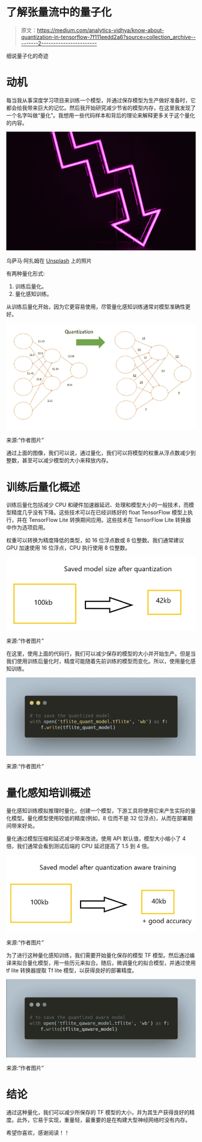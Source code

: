 # 了解张量流中的量子化

> 原文：<https://medium.com/analytics-vidhya/know-about-quantization-in-tensorflow-7f111eedd2a6?source=collection_archive---------2----------------------->

细说量子化的奇迹

# 动机

每当我从事深度学习项目来训练一个模型，并通过保存模型为生产做好准备时，它都会给我带来巨大的记忆。然后我开始研究减少节省的模型内存，在这里我发现了一个名字叫做“量化”。我想用一些代码样本和背后的理论来解释更多关于这个量化的内容。

![](img/3a351b761d92185892e0cc9235671afd.png)

乌萨马·阿扎姆在 [Unsplash](https://unsplash.com?utm_source=medium&utm_medium=referral) 上的照片

有两种量化形式:

1.  训练后量化。
2.  量化感知训练。

从训练后量化开始，因为它更容易使用，尽管量化感知训练通常对模型准确性更好。

![](img/acb0a08d4e7a5597f702006508478874.png)

来源:“作者图片”

通过上面的图像，我们可以说，通过量化，我们可以将模型的权重从浮点数减少到整数，甚至可以减少模型的大小来释放内存。

# 训练后量化概述

训练后量化包括减少 CPU 和硬件加速器延迟、处理和模型大小的一般技术，而模型精度几乎没有下降。这些技术可以在已经训练好的 float TensorFlow 模型上执行，并在 TensorFlow Lite 转换期间应用。这些技术在 TensorFlow Lite 转换器中作为选项启用。

权重可以转换为精度降低的类型，如 16 位浮点数或 8 位整数。我们通常建议 GPU 加速使用 16 位浮点，CPU 执行使用 8 位整数。

![](img/32cd947295042e1a2a01bce076749e10.png)

来源:“作者图片”

在这里，使用上面的代码行，我们可以减少保存的模型的大小并开始生产。但是当我们使用训练后量化时，精度可能随着先前训练的模型而变化。所以，使用量化感知训练。

![](img/907766a907f6ac0fd3317b6b278ae6d4.png)

来源:“作者图片”

# 量化感知培训概述

量化感知训练模拟推理时量化，创建一个模型，下游工具将使用它来产生实际的量化模型。量化模型使用较低的精度(例如，8 位而不是 32 位浮点)，从而在部署期间带来好处。

量化通过模型压缩和延迟减少带来改进。使用 API 默认值，模型大小缩小了 4 倍，我们通常会看到测试后端的 CPU 延迟提高了 1.5 到 4 倍。

![](img/eda82eeec0514fbf87276efe7679220a.png)

来源:“作者图片”

为了进行这种量化感知训练，我们需要开始量化保存的模型 TF 模型。然后通过编译来拟合量化模型，用一些历元来拟合。随后，微调量化的拟合模型，并通过使用 tf lite 转换器提取 Tf lite 模型，以获得良好的部署精度。

![](img/c3fd35fa767ec985e2153eebe2e3cdd8.png)

来源:“作者图片”

# 结论

通过这种量化，我们可以减少所保存的 TF 模型的大小，并为其生产获得良好的精度。此外，它易于实现，重量轻，最重要的是在构建大型神经网络时没有内存。

希望你喜欢，感谢阅读！！